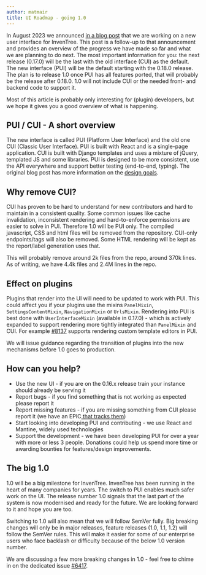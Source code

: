 ```yaml
---
author: matmair
title: UI Roadmap - going 1.0
---
```


In August 2023 we announced [in a blog post](/blog/2023/08/28/react) that we are working on a new user interface for InvenTree. This post is a follow-up to that announcement and provides an overview of the progress we have made so far and what we are planning to do next.
The most important information for you: the next release (0.17.0) will be the last with the old interface (CUI) as the default. The new interface (PUI) will be the default starting with the 0.18.0 release.  
The plan is to release 1.0 once PUI has all features ported, that will probably be the release after 0.18.0. 1.0 will not include CUI or the needed front- and backend code to support it.

Most of this article is probably only interesting for (plugin) developers, but we hope it gives you a good overview of what is happening.

## PUI / CUI - A short overview

The new interface is called PUI (Platform User Interface) and the old one CUI (Classic User Interface). PUI is built with React and is a single-page application. CUI is built with Django templates and uses a mixture of jQuery, templated JS and some libraries.
PUI is designed to be more consistent, use the API everywhere and support better testing (end-to-end, typing). The original blog post has more information on the [design goals](/blog/2023/08/28/react#design-goals).

## Why remove CUI?

CUI has proven to be hard to understand for new contributors and hard to maintain in a consistent quality. Some common issues like cache invalidation, inconsistent rendering and hard-to-enforce permissions are easier to solve in PUI.
Therefore 1.0 will be PUI only. The compiled javascript, CSS and html files will be removed from the repository. CUI-only endpoints/tags will also be removed. Some HTML rendering will be kept as the report/label generation uses that.

This will probably remove around 2k files from the repo, around 370k lines. As of writing, we have 4.4k files and 2.4M lines in the repo.

## Effect on plugins

Plugins that render into the UI will need to be updated to work with PUI. This could affect you if your plugins use the mixins `PanelMixin`, `SettingsContentMixin`, `NavigationMixin` or `UrlsMixin`. Rendering into PUI is best done with `UserInterfaceMixin` (available in 0.17.0) - which is actively expanded to support rendering more tightly integrated than `PanelMixin` and CUI. For example [#8137](https://github.com/inventree/InvenTree/pull/8137) supports rendering custom template editors in PUI.

We will issue guidance regarding the transition of plugins into the new mechanisms before 1.0 goes to production.

## How can you help?

- Use the new UI - if you are on the 0.16.x release train your instance should already be serving it
- Report bugs - if you find something that is not working as expected please report it
- Report missing features - if you are missing something from CUI please report it (we have an EPIC[ that tracks them](https://github.com/inventree/InvenTree/issues/5212))
- Start looking into developing PUI and contributing - we use React and Mantine, widely used technologies
- Support the development - we have been developing PUI for over a year with more or less 3 people. Donations could help us spend more time or awarding bounties for features/design improvements.

## The big 1.0

1.0 will be a big milestone for InvenTree. InvenTree has been running in the heart of many companies for years. The switch to PUI enables much safer work on the UI. The release number 1.0 signals that the last part of the system is now modernised and ready for the future. We are looking forward to it and hope you are too.

Switching to 1.0 will also mean that we will follow SemVer fully. Big breaking changes will only be in major releases, feature releases (1.0, 1.1, 1.2) will follow the SemVer rules. This will make it easier for some of our enterprise users who face backlash or difficulty because of the below 1.0 version number.

We are discussing a few more breaking changes in 1.0 - feel free to chime in on the dedicated issue [#6417](https://github.com/inventree/InvenTree/issues/6417).
